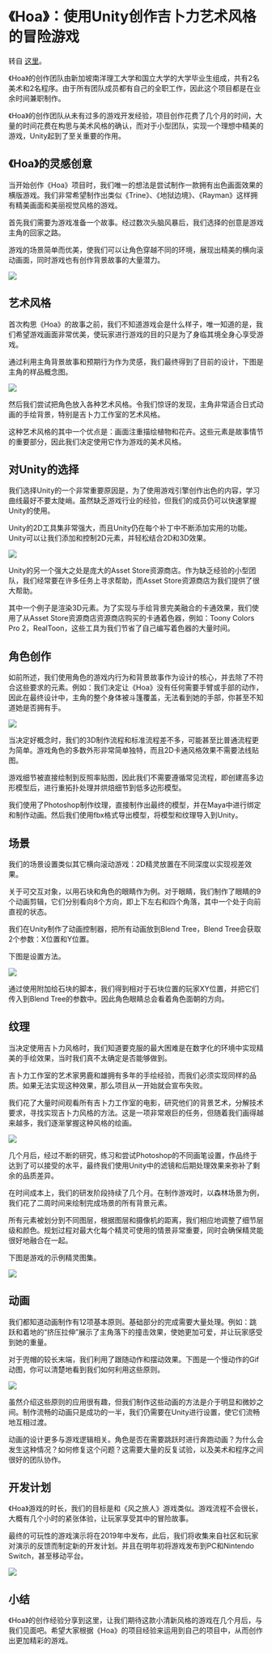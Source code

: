 # 《Hoa》：使用Unity创作吉卜力艺术风格的冒险游戏

转自 [这里][1]。

《Hoa》的创作团队由新加坡南洋理工大学和国立大学的大学毕业生组成，共有2名美术和2名程序。由于所有团队成员都有自己的全职工作，因此这个项目都是在业余时间兼职制作。

《Hoa》的创作团队从未有过多的游戏开发经验，项目创作花费了几个月的时间，大量的时间花费在构思与美术风格的确认，而对于小型团队，实现一个理想中精美的游戏，Unity起到了至关重要的作用。

## 《Hoa》的灵感创意

当开始创作《Hoa》项目时，我们唯一的想法是尝试制作一款拥有出色画面效果的横版游戏。我们非常希望制作出类似《Trine》、《地狱边境》、《Rayman》这样拥有精美画面和美丽视觉风格的游戏。

首先我们需要为游戏准备一个故事。经过数次头脑风暴后，我们选择的创意是游戏主角的回家之路。

游戏的场景简单而优美，使我们可以让角色穿越不同的环境，展现出精美的横向滚动画面，同时游戏也有创作背景故事的大量潜力。

![](images/2019_02_25_hoa_ghibli_style/hoa_creativity.png)


## 艺术风格

首次构思《Hoa》的故事之前，我们不知道游戏会是什么样子，唯一知道的是，我们希望游戏画面非常优美，使玩家进行游戏的目的只是为了身临其境全身心享受游戏。

通过利用主角背景故事和预期行为作为灵感，我们最终得到了目前的设计，下图是主角的样品概念图。

![](images/2019_02_25_hoa_ghibli_style/hoa_art_style.png)

然后我们尝试把角色放入各种艺术风格。令我们惊讶的发现，主角非常适合日式动画的手绘背景，特别是吉卜力工作室的艺术风格。

这种艺术风格的其中一个优点是：画面注重描绘植物和花卉。这些元素是故事情节的重要部分，因此我们决定使用它作为游戏的美术风格。


## 对Unity的选择

我们选择Unity的一个非常重要原因是，为了使用游戏引擎创作出色的内容，学习曲线最好不要太陡峭。虽然缺乏游戏行业的经验，但我们的成员仍可以快速掌握Unity的使用。

Unity的2D工具集非常强大，而且Unity仍在每个补丁中不断添加实用的功能。Unity可以让我们添加和控制2D元素，并轻松结合2D和3D效果。

![](images/2019_02_25_hoa_ghibli_style/hoa_screenshot_01.png)

Unity的另一个强大之处是庞大的Asset Store资源商店。作为缺乏经验的小型团队，我们经常要在许多任务上寻求帮助，而Asset Store资源商店为我们提供了很大帮助。

其中一个例子是渲染3D元素。为了实现与手绘背景完美融合的卡通效果，我们使用了从Asset Store资源商店资源商店购买的卡通着色器，例如：Toony Colors Pro 2，RealToon，这些工具为我们节省了自己编写着色器的大量时间。


## 角色创作

如前所述，我们使用角色的游戏内行为和背景故事作为设计的核心，并去除了不符合这些要求的元素。例如：我们决定让《Hoa》没有任何需要手臂或手部的动作，因此在最终设计中，主角的整个身体被斗篷覆盖，无法看到她的手部，你甚至不知道她是否拥有手。

![](images/2019_02_25_hoa_ghibli_style/hoa_art_style_02.png)

当决定好概念时，我们的3D制作流程和标准流程差不多，可能甚至比普通流程更为简单。游戏角色的多数外形非常简单独特，而且2D卡通风格效果不需要法线贴图。

游戏细节被直接绘制到反照率贴图，因此我们不需要遵循常见流程，即创建高多边形模型后，进行重拓扑处理并烘焙细节到低多边形模型。

我们使用了Photoshop制作纹理，直接制作出最终的模型，并在Maya中进行绑定和制作动画。然后我们使用fbx格式导出模型，将模型和纹理导入到Unity。


## 场景

我们的场景设置类似其它横向滚动游戏：2D精灵放置在不同深度以实现视差效果。

关于可交互对象，以用石块和角色的眼睛作为例。对于眼睛，我们制作了眼睛的9个动画剪辑，它们分别看向8个方向，即上下左右和四个角落，其中一个处于向前直视的状态。

我们在Unity制作了动画控制器，把所有动画放到Blend Tree，Blend Tree会获取2个参数：X位置和Y位置。

下图是设置方法。

![](images/2019_02_25_hoa_ghibli_style/hoa_blend_tree.png)

通过使用附加给石块的脚本，我们得到相对于石块位置的玩家XY位置，并把它们传入到Blend Tree的参数中。因此角色眼睛总会看着角色面朝的方向。


## 纹理

当决定使用吉卜力风格时，我们知道要克服的最大困难是在数字化的环境中实现精美的手绘效果，当时我们真不太确定是否能够做到。

吉卜力工作室的艺术家男鹿和雄拥有多年的手绘经验，而我们必须实现同样的品质。如果无法实现这种效果，那么项目从一开始就会宣布失败。

我们花了大量时间观看所有吉卜力工作室的电影，研究他们的背景艺术，分解技术要求，寻找实现吉卜力风格的方法。这是一项非常艰巨的任务，但随着我们画得越来越多，我们逐渐掌握这种风格的绘画。

![](images/2019_02_25_hoa_ghibli_style/hoa_screenshot_02.png)

几个月后，经过不断的研究，练习和尝试Photoshop的不同画笔设置，作品终于达到了可以接受的水平，最终我们使用Unity中的滤镜和后期处理效果来弥补了剩余的品质差异。

在时间成本上，我们的研发阶段持续了几个月。在制作游戏时，以森林场景为例，我们花了二周时间来绘制完成场景的所有背景元素。

所有元素被划分到不同图层，根据图层和摄像机的距离，我们相应地调整了细节层级和颜色。规划过程对最大化每个精灵可使用的情景非常重要，同时会确保精灵能很好地融合在一起。

下图是游戏的示例精灵图集。

![](images/2019_02_25_hoa_ghibli_style/hoa_texture.png)


## 动画

我们都知道动画制作有12项基本原则。基础部分的完成需要大量处理。例如：跳跃和着地的“挤压拉伸”展示了主角落下的撞击效果，使她更加可爱，并让玩家感受到她的重量。

对于兜帽的较长末端，我们利用了跟随动作和摆动效果。下图是一个慢动作的Gif动图，你可以清楚地看到我们如何利用这些原则。

![](images/2019_02_25_hoa_ghibli_style/hoa_animation.png)

虽然介绍这些原则的应用很有趣，但我们制作这些动画的方法是介于明显和微妙之间。制作流畅的动画只是成功的一半，我们仍需要在Unity进行设置，使它们流畅地互相过渡。

动画的设计更多与游戏逻辑相关。角色是否在需要跳跃时进行奔跑动画？为什么会发生这种情况？如何修复这个问题？这需要大量的反复试验，以及美术和程序之间很好的团队协作。


## 开发计划

《Hoa》游戏的时长，我们的目标是和《风之旅人》游戏类似。游戏流程不会很长，大概有几个小时的紧张体验，让玩家享受其中的冒险故事。

最终的可玩性的游戏演示将在2019年中发布，此后，我们将收集来自社区和玩家对演示的反馈而制定新的开发计划。并且在明年初将游戏发布到PC和Nintendo Switch，甚至移动平台。

![](images/2019_02_25_hoa_ghibli_style/hoa_screenshot_03.png)


## 小结

《Hoa》的创作经验分享到这里，让我们期待这款小清新风格的游戏在几个月后，与我们见面吧。希望大家根据《Hoa》的项目经验来运用到自己的项目中，从而创作出更加精彩的游戏。



[1]:https://mp.weixin.qq.com/s?__biz=MzU5MjQ1NTEwOA==&mid=2247497144&idx=1&sn=cae8a34214049b416ff35195014225c6&chksm=fe1dc113c96a4805e80d10e39792df2fcdce51707a7374f185e68eb53636327c637bb2d181e3&mpshare=1&scene=1&srcid=02215GpeDgE0Hh9yxItlYs8g&key=480a3550c10d3149967d4b58b7d5000530a11e6a8fa21a01f58a1cc70e812c5084bf379bfd6300af50f8cb6143864e327f9a0ad7f7c34534be6d606202d7758e8e06a22e4ebf8f1f085809df734bc283&ascene=1&uin=MTgzNzQ3MDAw&devicetype=Windows+10&version=62060728&lang=zh_CN&pass_ticket=P7rCYqyfiz3cEOfFgbOdcqYBP72%2Fi2D2VWbj%2Bls2ZhE%3D

